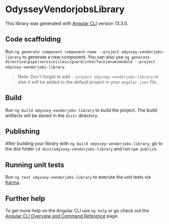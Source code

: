 # OdysseyVendorjobsLibrary

This library was generated with [Angular CLI](https://github.com/angular/angular-cli) version 13.3.0.

## Code scaffolding

Run `ng generate component component-name --project odyssey-vendorjobs-library` to generate a new component. You can also use `ng generate directive|pipe|service|class|guard|interface|enum|module --project odyssey-vendorjobs-library`.
> Note: Don't forget to add `--project odyssey-vendorjobs-library` or else it will be added to the default project in your `angular.json` file. 

## Build

Run `ng build odyssey-vendorjobs-library` to build the project. The build artifacts will be stored in the `dist/` directory.

## Publishing

After building your library with `ng build odyssey-vendorjobs-library`, go to the dist folder `cd dist/odyssey-vendorjobs-library` and run `npm publish`.

## Running unit tests

Run `ng test odyssey-vendorjobs-library` to execute the unit tests via [Karma](https://karma-runner.github.io).

## Further help

To get more help on the Angular CLI use `ng help` or go check out the [Angular CLI Overview and Command Reference](https://angular.io/cli) page.
